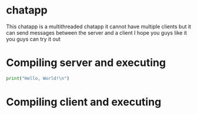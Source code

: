 # chatapp 
This chatapp is a multithreaded chatapp it cannot have multiple clients but it can send messages between the server and a client
I hope you guys like it you guys can try it out
# Compiling server and executing
```py
print("Hello, World!\n")
```
# Compiling client and executing

